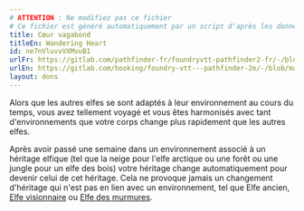 ```yaml
---
# ATTENTION : Ne modifiez pas ce fichier
# Ce fichier est généré automatiquement par un script d'après les données du module Foundry VTT officiel et de sa traduction
title: Cœur vagabond
titleEn: Wandering Heart
id: ne7nVluvvVXMvuB1
urlFr: https://gitlab.com/pathfinder-fr/foundryvtt-pathfinder2-fr/-/blob/master/data/feats/ne7nVluvvVXMvuB1.htm
urlEn: https://gitlab.com/hooking/foundry-vtt---pathfinder-2e/-/blob/master/packs/data/feats.db/wandering-heart.json
layout: dons
---
```

Alors que les autres elfes se sont adaptés à leur environnement au cours du temps, vous avez tellement voyagé et vous êtes harmonisés avec tant d'environnements que votre corps change plus rapidement que les autres elfes.

Après avoir passé une semaine dans un environnement associé à un héritage elfique (tel que la neige pour l'elfe arctique ou une forêt ou une jungle pour un elfe des bois) votre héritage change automatiquement pour devenir celui de cet héritage. Cela ne provoque jamais un changement d'héritage qui n'est pas en lien avec un environnement, tel que Elfe ancien, [Elfe visionnaire](../capacités-ascendances/elfe-visionnaire.html) ou [Elfe des murmures](../capacités-ascendances/elfe-des-murmures.html).
